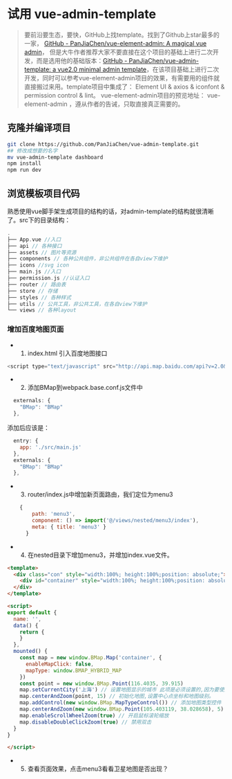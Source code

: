 # 试用 vue-admin-template

>要前沿要生态，要快，GitHub上找template。找到了Github上star最多的一家， [GitHub - PanJiaChen/vue-element-admin: A magical vue admin](https://github.com/PanJiaChen/vue-element-admin)， 但是大牛作者推荐大家不要直接在这个项目的基础上进行二次开发，而是选用他的基础版本：[GitHub - PanJiaChen/vue-admin-template: a vue2.0 minimal admin template](https://github.com/PanJiaChen/vue-admin-template)，在该项目基础上进行二次开发，同时可以参考vue-element-admin项目的效果，有需要用的组件就直接搬过来用。template项目中集成了： Element UI & axios & iconfont & permission control & lint。 vue-element-admin项目的预览地址： vue-element-admin ，遵从作者的告诫，只取直接真正需要的。

## 克隆并编译项目

```bash
git clone https://github.com/PanJiaChen/vue-admin-template.git
## 修改成想要的名字
mv vue-admin-template dashboard
npm install
npm run dev
```

## 浏览模板项目代码

熟悉使用vue脚手架生成项目的结构的话，对admin-template的结构就很清晰了。src下的目录结构：

```c
.
├── App.vue //入口
├── api // 各种接口
├── assets // 图片等资源
├── components // 各种公共组件，非公共组件在各自view下维护
├── icons //svg icon
├── main.js //入口
├── permission.js //认证入口
├── router // 路由表
├── store // 存储
├── styles // 各种样式
├── utils // 公共工具，非公共工具，在各自view下维护
└── views // 各种layout
```

### 增加百度地图页面

- 1. index.html 引入百度地图接口
```js
<script type="text/javascript" src="http://api.map.baidu.com/api?v=2.0&ak=youapikey"></script>
```

- 2. 添加BMap到webpack.base.conf.js文件中
```js
  externals: {
    "BMap": "BMap"
  },
```
添加后应该是：
```js
  entry: {
    app: './src/main.js'
  },
  externals: {
    "BMap": "BMap"
  },
```

- 3. router/index.js中增加新页面路由，我们定位为menu3
```js
    {
        path: 'menu3',
        component: () => import('@/views/nested/menu3/index'),
        meta: { title: 'menu3' }
      }
```

- 4. 在nested目录下增加menu3，并增加index.vue文件。

```html
<template>
  <div class="con" style="width:100%; height:100%;position: absolute;">
    <div id="container" style="width:100%; height:100%;position: absolute;border:1px solid gray"/>
  </div>
</template>

<script>
export default {
  name: '',
  data() {
    return {
    }
  },
  mounted() {
    const map = new window.BMap.Map('container', {
      enableMapClick: false,
      mapType: window.BMAP_HYBRID_MAP
    })
    const point = new window.BMap.Point(116.4035, 39.915)
    map.setCurrentCity('上海') // 设置地图显示的城市 此项是必须设置的,因为要使用三维图
    map.centerAndZoom(point, 15) // 初始化地图,设置中心点坐标和地图级别。
    map.addControl(new window.BMap.MapTypeControl()) // 添加地图类型控件
    map.centerAndZoom(new window.BMap.Point(105.403119, 38.028658), 5) // 初始化地图,设置中心点坐标和地图级别
    map.enableScrollWheelZoom(true) // 开启鼠标滚轮缩放
    map.disableDoubleClickZoom(true) // 禁用双击
  }
}

</script>

```

- 5. 查看页面效果，点击menu3看看卫星地图是否出现？
